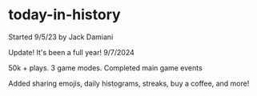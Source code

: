 # today-in-history

Started 9/5/23 by Jack Damiani

Update! It's been a full year!
9/7/2024

50k + plays. 3 game modes. Completed main game events

Added sharing emojis, daily histograms, streaks, 
buy a coffee, and more!
